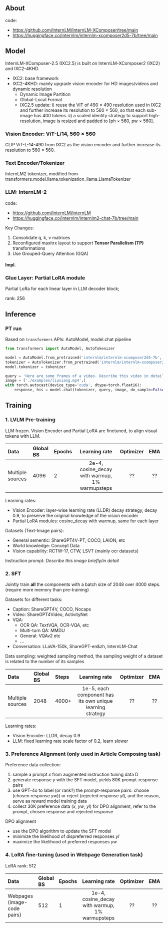 
## About
code:
- https://github.com/InternLM/InternLM-XComposer/tree/main
- https://huggingface.co/internlm/internlm-xcomposer2d5-7b/tree/main

## Model

InternLM-XComposer-2.5 (IXC2.5) is built on InternLM-XComposer2 (IXC2) and IXC2-4KHD.
- IXC2: base framework
- IXC2-4KHD: mainly upgrade vision encoder for HD images/videos and dynamic resolution
    - Dynamic Image Partition 
    - Global-Local Format 
    - IXC2.5 update: i) reuse the ViT of 490 × 490 resolution used in IXC2 and further increase its resolution to 560 × 560, so that each sub-image has 400 tokens. ii) a scaled identity strategy to support high-resolution, image is resized and padded to [ph × 560, pw × 560].  

### Vision Encoder: ViT-L/14, 560 × 560 

CLIP ViT-L-14-490 from IXC2 as the vision encoder and further increase its resolution to 560 × 560.


### Text Encoder/Tokenizer
InternLM2 tokenizer, modified from transformers.model.llama.tokenization_llama.LlamaTokenizer

### LLM: InternLM-2 
code: 
- https://github.com/InternLM/InternLM
- https://huggingface.co/internlm/internlm2-chat-7b/tree/main

Key Changes:
1. Consolidate q, k, v matrices
2. Reconfigured maxitrx layout to support **Tensor Parallelism (TP)** transformations 
3. Use Grouped-Query Attention (GQA)

#### Impl.

### Glue Layer: Partial LoRA module
Partial LoRa for each linear layer in LLM decoder block;

rank: 256


## Inference

### PT run

Based on `transformers` APIs: AutoModel, model.chat pipeline

``` python
from transformers import AutoModel, AutoTokenizer

model = AutoModel.from_pretrained('internlm/internlm-xcomposer2d5-7b', torch_dtype=torch.bfloat16, trust_remote_code=True).cuda().eval().half()
tokenizer = AutoTokenizer.from_pretrained('internlm/internlm-xcomposer2d5-7b', trust_remote_code=True)
model.tokenizer = tokenizer

query = 'Here are some frames of a video. Describe this video in detail'
image = ['./examples/liuxiang.mp4',]
with torch.autocast(device_type='cuda', dtype=torch.float16):
    response, his = model.chat(tokenizer, query, image, do_sample=False, num_beams=3, use_meta=True)
```


## Training
### 1. LVLM Pre-training

LLM frozen. Vision Encoder and Partial LoRA are finetuned, to align visual tokens with LLM.


| Data      | Global BS      | Epochs | Learning rate |  Optimizer |  EMA |
|:-----------|:-------------|:----------|:-----------:|:-----------:|:-----------------:|
| Multiple sources |  4096  | 2      |  2e-4, cosine_decay with warmup,  1% warmupsteps |  ??  |       ??        |

Learning rates:
- Vision Encoder: layer-wise learning rate (LLDR) decay strategy, decay 0.9, to preserve the original knowledge of the vision encoder
- Partial LoRA modules: cosine_decay with warmup, same for each layer

Datasets (Text-Image pairs):
- General sementic: ShareGPT4V-PT, COCO, LAION, etc 
- World knowledge: Concept Data
- Vision capability: RCTW-17, CTW, LSVT (mainly ocr datasets)  

Instruction prompt: *Describe this image briefly/in detail*


### 2. SFT

Jointly train **all** the components with a batch size of 2048 over 4000 steps. (require more memory than pre-training)

Datasets for different tasks:
- Caption: ShareGPT4V, COCO, Nocaps 
- Video: ShareGPT4Video, ActivityNet 
- VQA:
    - OCR QA: TextVQA, OCR-VQA, etc
    - Multi-turn QA: MMDU
    - General: VQAv2 etc 
    - ...
- Conversation: LLaVA-150k, ShareGPT-en&zh, InternLM-Chat

Data sampling: weighted sampling method, the sampling weight of a dataset is related to the number of its samples  

| Data      | Global BS      | Steps | Learning rate |  Optimizer |  EMA |
|:-----------|:-------------|:----------|:-----------:|:-----------:|:-----------------:|
| Multiple sources |  2048  | 4000+   |  1e-5,  each component has its own unique learning strategy |  ??  |       ??        |

Learning rates:
- Vision Encoder: LLDR, decay 0.9
- LLM: fixed learning rate scale factor of 0.2, learn slower


### 3. Preference Alignment (only used in Article Composing task)

Preference data collection:
1. sample a prompt *x* from augmented instruction tuning data D
2. generate response *y* with the SFT model, yields 80K prompt-response pairs 
3. use GPT-4o to label (or rank?) the prompt-response pairs: choose (chosen response *yw*)) or reject (rejected response *yl*), and the reason, serve as reward model training data 
4. collect 30K preference data (*x*, *yw*, *yl*) for DPO alignment, refer to the prompt, chosen response and rejected response

DPO alignment
- use the DPO algorithm to update the SFT model 
- minimize the likelihood of dispreferred responses *yl*
- maximize the likelihood of preferred responses *yw*

### 4. LoRA fine-tuning (used in Webpage Generation task) 

LoRA rank: 512

| Data      | Global BS      | Epochs | Learning rate |  Optimizer |  EMA |
|:-----------|:-------------|:----------|:-----------:|:-----------:|:-----------------:|
| Webpages (image-code pairs) |  512 |  1     |  1e-4, cosine_decay with warmup,  1% warmupsteps |  ??  |       ??        |

